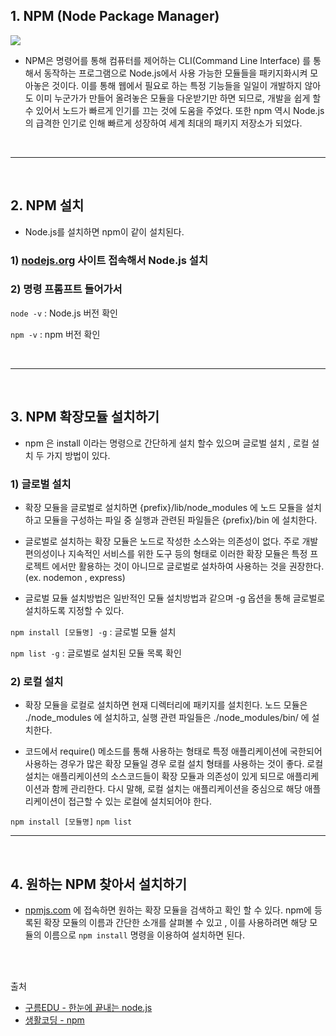 ## 1. NPM (Node Package Manager)
<image src="https://img1.daumcdn.net/thumb/R1280x0/?scode=mtistory2&fname=https%3A%2F%2Fblog.kakaocdn.net%2Fdn%2FEPYpq%2FbtqZhgQx1yk%2FF40NULoSDG8MAY65zc2KN1%2Fimg.png">

- NPM은 명령어를 통해 컴퓨터를 제어하는 CLI(Command Line Interface) 를 통해서 동작하는 프로그램으로 Node.js에서 사용 가능한 모듈들을 패키지화시켜 모아놓은 것이다. 
이를 통해 웹에서 필요로 하는 특정 기능들을 일일이 개발하지 않아도 이미 누군가가 만들어 올려놓은 모듈을 다운받기만 하면 되므로, 개발을 쉽게 할 수 있어서 노드가 빠르게 인기를 끄는 것에 도움을 주었다. 또한 npm 역시 Node.js의 급격한 인기로 인해 빠르게 성장하여 세계 최대의 패키지 저장소가 되었다.

<br>
<hr>
<br>

## 2. NPM 설치
- Node.js를 설치하면 npm이 같이 설치된다.
### 1) <a href="https://nodejs.org/en/">nodejs.org</a> 사이트 접속해서 Node.js 설치

### 2) 명령 프롬프트 들어가서 

`node -v` : Node.js 버전 확인

`npm -v` : npm 버전 확인

<br>
<hr>
<br>

## 3. NPM 확장모듈 설치하기

 - npm 은 install 이라는 명령으로 간단하게 설치 할수 있으며 글로벌 설치 , 로컬 설치 두 가지 방법이 있다.
 ### 1) 글로벌 설치
 - 확장 모듈을 글로벌로 설치하면 {prefix}/lib/node_modules 에 노드 모듈을 설치하고 모듈을 구성하는 파일 중 실행과 관련된 파일들은 {prefix}/bin 에 설치한다.

 - 글로벌로 설치하는 확장 모듈은 노드로 작성한 소스와는 의존성이 없다.  주로 개발 편의성이나 지속적인 서비스를 위한 도구 등의 형태로 이러한 확장 모듈은 특정 프로젝트 에서만 활용하는 것이 아니므로 글로벌로 설차하여 사용하는 것을 권장한다. (ex. nodemon , express)

 - 글로벌 묘듈 설치방법은 일반적인 모듈 설치방법과 같으며 -g 옵션을 통해 글로벌로 설치하도록 지정할 수 있다. 

 `npm install [모듈명] -g` : 글로벌 모듈 설치

 `npm list -g` : 글로벌로 설치된 모듈 목록 확인


 ### 2) 로컬 설치
 - 확장 모듈을 로컬로 설치하면 현재 디렉터리에 패키지를 설치힌다. 노드 모듈은 ./node_modules 에 설치하고, 실행 관련 파일들은 ./node_modules/bin/ 에 설치한다.

 -  코드에서 require() 메소드를 통해 사용하는 형태로 특정 애플리케이션에 국한되어 사용하는 경우가 많은 확장 모듈일 경우 로컬 설치 형태를 사용하는 것이 좋다. 로컬 설치는 애플리케이션의 소스코드들이 확장 모듈과 의존성이 있게 되므로 애플리케이션과 함께 관리한다. 다시 말해, 로컬 설치는 애플리케이션을 중심으로 해당 애플리케이션이 접근할 수 있는 로컬에 설치되어야 한다.

`npm install [모듈명]` 
`npm list`
<br>
<hr>
<br>

## 4. 원하는 NPM 찾아서 설치하기

 - <a href="https://www.npmjs.com">npmjs.com</a> 에 접속하면 원하는 확장 모듈을 검색하고 확인 할 수 있다. npm에 등록된 확장 모듈의 이름과 간단한 소개를 살펴볼 수 있고 , 이를 사용하려면 해당 모듈의 이름으로 `npm install` 명령을 이용하여 설치하면 된다. 
    

<br>
<br>

출처

- <a href="https://edu.goorm.io/learn/lecture/557/%ED%95%9C-%EB%88%88%EC%97%90-%EB%81%9D%EB%82%B4%EB%8A%94-node-js/lesson/174367/npm-%EC%86%8C%EA%B0%9C-%EB%B0%8F-%EC%84%A4%EC%B9%98">구름EDU - 한눈에 끝내는 node.js</a>
- <a href="https://opentutorials.org/module/4044">생활코딩 - npm</a>

